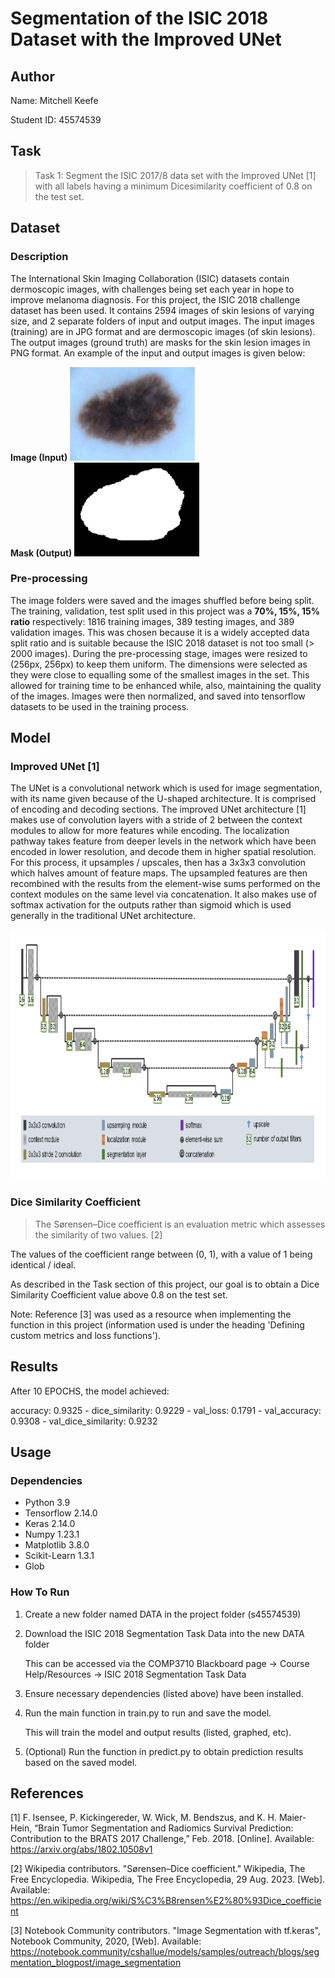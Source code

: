 # Segmentation of the ISIC 2018 Dataset with the Improved UNet

<!-- Author Information -->
## Author
Name: Mitchell Keefe

Student ID: 45574539

<!-- The Task Chosen For the Project -->
## Task
> Task 1: Segment the ISIC 2017/8 data set with the Improved UNet [1] with all labels having a minimum Dicesimilarity coefficient of 0.8 on the test set.

<!-- Dataset Information -->
## Dataset

### Description
The International Skin Imaging Collaboration (ISIC) datasets contain dermoscopic images, with challenges being set each year in hope to improve melanoma diagnosis. For this project, the ISIC 2018 challenge dataset has been used. It contains 2594 images of skin lesions of varying size, and 2 separate folders of input and output images. The input images (training) are in JPG format and are dermoscopic images (of skin lesions). The output images (ground truth) are masks for the skin lesion images in PNG format. An example of the input and output images is given below:

<div class="row">
  <div class="column">
    <h4 style="display:inline;">Image (Input)</h4>
    <img src="IMG/ISIC_0000000.jpg" height="150px"/>
  </div>
  <div class="column">
    <h4 style="display:inline;">Mask (Output)</h4>
    <img src="IMG/ISIC_0000000_segmentation.png" height="150px"/>
  </div>
</div>

### Pre-processing
The image folders were saved and the images shuffled before being split. The training, validation, test split used in this project was a **70%, 15%, 15% ratio** respectively: 1816 training images, 389 testing images, and 389 validation images. This was chosen because it is a widely accepted data split ratio and is suitable because the ISIC 2018 dataset is not too small (> 2000 images). During the pre-processing stage, images were resized to (256px, 256px) to keep them uniform. The dimensions were selected as they were close to equalling some of the smallest images in the set. This allowed for training time to be enhanced while, also, maintaining the quality of the images. Images were then normalized, and saved into tensorflow datasets to be used in the training process.

<!-- Model Information -->
## Model

### Improved UNet [1]
The UNet is a convolutional network which is used for image segmentation, with its name given because of the U-shaped architecture. It is comprised of encoding and decoding sections. The improved UNet architecture [1] makes use of convolution layers with a stride of 2 between the context modules to allow for more features while encoding. The localization pathway takes feature from deeper levels in the network which have been encoded in lower resolution, and decode them in higher spatial resolution. For this process, it upsamples / upscales, then has a 3x3x3 convolution which halves amount of feature maps. The upsampled features are then recombined with the results from the element-wise sums performed on the context modules on the same level via concatenation. It also makes use of softmax activation for the outputs rather than sigmoid which is used generally in the traditional UNet architecture.

<p align="center">
  <kbd>
  <img src="IMG/improvedUnetModel.png" height="400px"/>
  </kbd>
</p>


### Dice Similarity Coefficient
>The Sørensen–Dice coefficient is an evaluation metric which assesses the similarity of two values. [2]

The values of the coefficient range between (0, 1), with a value of 1 being identical / ideal.

As described in the Task section of this project, our goal is to obtain a Dice Similarity Coefficient value above 0.8 on the test set.

Note: Reference [3] was used as a resource when implementing the function in this project (information used is under the heading 'Defining custom metrics and loss functions').

<!-- Project Results  -->
## Results

After 10 EPOCHS, the model achieved:

accuracy: 0.9325 - dice_similarity: 0.9229 - val_loss: 0.1791 - val_accuracy: 0.9308 - val_dice_similarity: 0.9232

<!-- Usage Instructions -->
## Usage

### Dependencies
* Python 3.9
* Tensorflow 2.14.0
* Keras 2.14.0
* Numpy 1.23.1
* Matplotlib 3.8.0
* Scikit-Learn 1.3.1
* Glob

### How To Run
1. Create a new folder named DATA in the project folder (s45574539)
2. Download the ISIC 2018 Segmentation Task Data into the new DATA folder

    This can be accessed via the COMP3710 Blackboard page -> Course Help/Resources -> ISIC 2018 Segmentation Task Data
3. Ensure necessary dependencies (listed above) have been installed.
4. Run the main function in train.py to run and save the model.

    This will train the model and output results (listed, graphed, etc).
5. (Optional) Run the function in predict.py to obtain prediction results based on the saved model.


## References
[1] F. Isensee, P. Kickingereder, W. Wick, M. Bendszus, and K. H. Maier-Hein, “Brain Tumor Segmentation and Radiomics Survival Prediction: Contribution to the BRATS 2017 Challenge,” Feb. 2018. [Online]. Available: https://arxiv.org/abs/1802.10508v1

[2] Wikipedia contributors. "Sørensen–Dice coefficient." Wikipedia, The Free Encyclopedia. Wikipedia, The Free Encyclopedia, 29 Aug. 2023. [Web]. Available: https://en.wikipedia.org/wiki/S%C3%B8rensen%E2%80%93Dice_coefficient

[3] Notebook Community contributors. "Image Segmentation with tf.keras", Notebook Community, 2020, [Web]. Available: https://notebook.community/cshallue/models/samples/outreach/blogs/segmentation_blogpost/image_segmentation
